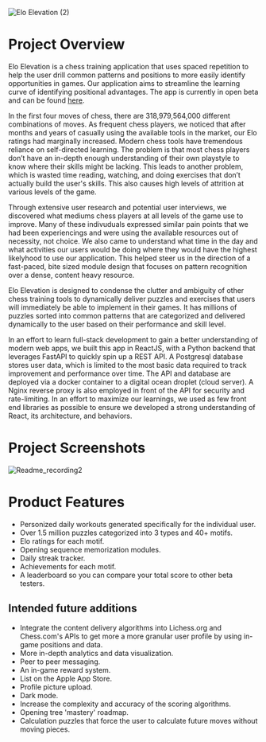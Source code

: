 ![Elo Elevation (2)](https://user-images.githubusercontent.com/68365410/156670485-9c582f83-bd24-42ab-8226-40357b790c11.png)
# Project Overview
Elo Elevation is a chess training application that uses spaced repetition to help the user drill common patterns and positions to more easily identify opportunities in games. Our application aims to streamline the learning curve of identifying positional advantages. The app is currently in open beta and can be found [here](https://www.eloelevation.com/). 

In the first four moves of chess, there are 318,979,564,000 different combinations of moves. 
As frequent chess players, we noticed that after months and years of casually using the available tools in the market, our Elo ratings had marginally increased. Modern chess tools have tremendous reliance on self-directed learning. The problem is that most chess players don’t have an in-depth enough understanding of their own playstyle to know where their skills might be lacking. This leads to another problem, which is wasted time reading, watching, and doing exercises that don’t actually build the user's skills. This also causes high levels of attrition at various levels of the game. 

Through extensive user research and potential user interviews, we discovered what mediums chess players at all levels of the game use to improve. Many of these indivuduals expressed similar pain points that we had been experiencings and were using the available resources out of necessity, not choice. We also came to understand what time in the day and what activities our users would be doing where they would have the highest likelyhood to use our application. This helped steer us in the direction of a fast-paced, bite sized module design that focuses on pattern recognition over a dense, content heavy resource. 

Elo Elevation is designed to condense the clutter and ambiguity of other chess training tools to dynamically deliver puzzles and exercises that users will immediately be able to implement in their games. It has millions of puzzles sorted into common patterns that are categorized and delivered dynamically to the user based on their performance and skill level. 

In an effort to learn full-stack development to gain a better understanding of modern web apps, we built this app in ReactJS, with a Python backend that leverages FastAPI to quickly spin up a REST API. A Postgresql database stores user data, which is limited to the most basic data required to track improvement and performance over time. The API and database are deployed via a docker container to a digital ocean droplet (cloud server). A Nginx reverse proxy is also employed in front of the API for security and rate-limiting. In an effort to maximize our learnings, we used as few front end libraries as possible to ensure we developed a strong understanding of React, its architecture, and behaviors. 


# Project Screenshots
![Readme_recording2](https://user-images.githubusercontent.com/68365410/156669773-4118bfc0-115d-47bd-8eaa-085b15803da1.gif)


# Product Features
* Personized daily workouts generated specifically for the individual user. 
* Over 1.5 million puzzles categorized into 3 types and 40+ motifs. 
* Elo ratings for each motif.  
* Opening sequence memorization modules. 
* Daily streak tracker. 
* Achievements for each motif. 
* A leaderboard so you can compare your total score to other beta testers. 

## Intended future additions
* Integrate the content delivery algorithms into Lichess.org and Chess.com's APIs to get more a more granular user profile by using in-game positions and data. 
* More in-depth analytics and data visualization.  
* Peer to peer messaging.
* An in-game reward system.
* List on the Apple App Store. 
* Profile picture upload.
* Dark mode. 
* Increase the complexity and accuracy of the scoring algorithms.
* Opening tree 'mastery' roadmap. 
* Calculation puzzles that force the user to calculate future moves without moving pieces. 
